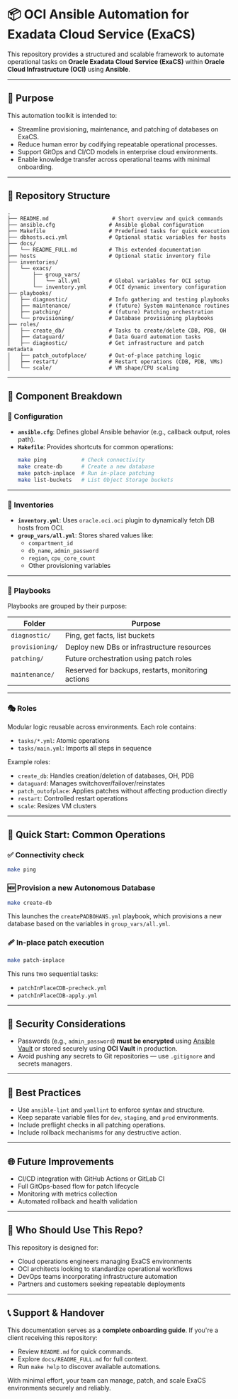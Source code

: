 
# 📦 OCI Ansible Automation for Exadata Cloud Service (ExaCS)

This repository provides a structured and scalable framework to automate operational tasks on **Oracle Exadata Cloud Service (ExaCS)** within **Oracle Cloud Infrastructure (OCI)** using **Ansible**.

---

## 🎯 Purpose

This automation toolkit is intended to:

- Streamline provisioning, maintenance, and patching of databases on ExaCS.
- Reduce human error by codifying repeatable operational processes.
- Support GitOps and CI/CD models in enterprise cloud environments.
- Enable knowledge transfer across operational teams with minimal onboarding.

---

## 🧱 Repository Structure

```
.
├── README.md                    # Short overview and quick commands
├── ansible.cfg                 # Ansible global configuration
├── Makefile                    # Predefined tasks for quick execution
├── dbhosts.oci.yml             # Optional static variables for hosts
├── docs/
│   └── README_FULL.md          # This extended documentation
├── hosts                       # Optional static inventory file
├── inventories/
│   └── exacs/
│       ├── group_vars/
│       │   └── all.yml         # Global variables for OCI setup
│       └── inventory.yml       # OCI dynamic inventory configuration
├── playbooks/
│   ├── diagnostic/             # Info gathering and testing playbooks
│   ├── maintenance/            # (future) System maintenance routines
│   ├── patching/               # (future) Patching orchestration
│   └── provisioning/           # Database provisioning playbooks
├── roles/
│   ├── create_db/              # Tasks to create/delete CDB, PDB, OH
│   ├── dataguard/              # Data Guard automation tasks
│   ├── diagnostic/             # Get infrastructure and patch metadata
│   ├── patch_outofplace/       # Out-of-place patching logic
│   ├── restart/                # Restart operations (CDB, PDB, VMs)
│   └── scale/                  # VM shape/CPU scaling
```

---

## 🧠 Component Breakdown

### 🔧 Configuration

- **`ansible.cfg`**: Defines global Ansible behavior (e.g., callback output, roles path).
- **`Makefile`**: Provides shortcuts for common operations:
  ```bash
  make ping           # Check connectivity
  make create-db      # Create a new database
  make patch-inplace  # Run in-place patching
  make list-buckets   # List Object Storage buckets
  ```

---

### 📂 Inventories

- **`inventory.yml`**: Uses `oracle.oci.oci` plugin to dynamically fetch DB hosts from OCI.
- **`group_vars/all.yml`**: Stores shared values like:
  - `compartment_id`
  - `db_name`, `admin_password`
  - `region`, `cpu_core_count`
  - Other provisioning variables

---

### 🧩 Playbooks

Playbooks are grouped by their purpose:

| Folder           | Purpose                                              |
|------------------|------------------------------------------------------|
| `diagnostic/`    | Ping, get facts, list buckets                        |
| `provisioning/`  | Deploy new DBs or infrastructure resources           |
| `patching/`      | Future orchestration using patch roles               |
| `maintenance/`   | Reserved for backups, restarts, monitoring actions  |

---

### 🎭 Roles

Modular logic reusable across environments. Each role contains:

- `tasks/*.yml`: Atomic operations
- `tasks/main.yml`: Imports all steps in sequence

Example roles:
- `create_db`: Handles creation/deletion of databases, OH, PDB
- `dataguard`: Manages switchover/failover/reinstates
- `patch_outofplace`: Applies patches without affecting production directly
- `restart`: Controlled restart operations
- `scale`: Resizes VM clusters

---

## 🚀 Quick Start: Common Operations

### ✅ Connectivity check

```bash
make ping
```

### 🆕 Provision a new Autonomous Database

```bash
make create-db
```

This launches the `createPADBOHANS.yml` playbook, which provisions a new database based on the variables in `group_vars/all.yml`.

### 🩹 In-place patch execution

```bash
make patch-inplace
```

This runs two sequential tasks:
- `patchInPlaceCDB-precheck.yml`
- `patchInPlaceCDB-apply.yml`

---

## 🔐 Security Considerations

- Passwords (e.g., `admin_password`) **must be encrypted** using [Ansible Vault](https://docs.ansible.com/ansible/latest/user_guide/vault.html) or stored securely using **OCI Vault** in production.
- Avoid pushing any secrets to Git repositories — use `.gitignore` and secrets managers.

---

## 🧪 Best Practices

- Use `ansible-lint` and `yamllint` to enforce syntax and structure.
- Keep separate variable files for `dev`, `staging`, and `prod` environments.
- Include preflight checks in all patching operations.
- Include rollback mechanisms for any destructive action.

---

## 🌐 Future Improvements

- CI/CD integration with GitHub Actions or GitLab CI
- Full GitOps-based flow for patch lifecycle
- Monitoring with metrics collection
- Automated rollback and health validation

---

## 🤝 Who Should Use This Repo?

This repository is designed for:

- Cloud operations engineers managing ExaCS environments
- OCI architects looking to standardize operational workflows
- DevOps teams incorporating infrastructure automation
- Partners and customers seeking repeatable deployments

---

## 📞 Support & Handover

This documentation serves as a **complete onboarding guide**. If you're a client receiving this repository:

- Review `README.md` for quick commands.
- Explore `docs/README_FULL.md` for full context.
- Run `make help` to discover available automations.

With minimal effort, your team can manage, patch, and scale ExaCS environments securely and reliably.